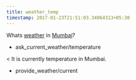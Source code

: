 ```yaml
---
title: weather_temp
timestamp: 2017-01-23T21:51:03.34064313+05:30
---
```


Whats [weather](temperature) in [Mumbai](city)?
* ask_current_weather/temperature

< It is currently temperature in Mumbai.
* provide_weather/current
